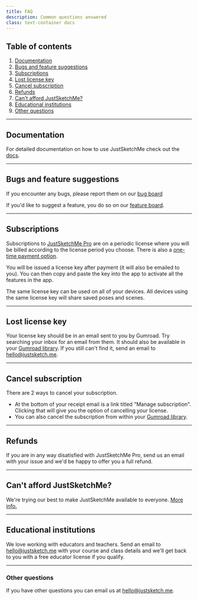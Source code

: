 ```yaml
---
title: FAQ
description: Common questions answered
class: text-container docs
---
```


## Table of contents
1. [Documentation](/docs/)
2. [Bugs and feature suggestions](#bugs-and-feature-suggestions)
3. [Subscriptions](#subscriptions)
4. [Lost license key](#lost-license-key)
5. [Cancel subscription](#cancel-subscription)
6. [Refunds](#refunds)
7. [Can't afford JustSketchMe?](#cant-afford-justsketchme)
8. [Educational institutions](#educational-institutions)
9. [Other questions](#other-questions)

---

## Documentation

For detailed documentation on how to use JustSketchMe check out the [docs](/docs/).

---

## Bugs and feature suggestions

If you encounter any bugs, please report them on our [bug board](/bugs/)

If you'd like to suggest a feature, you do so on our [feature board](https://justsketchme.nolt.io).

---

## Subscriptions 

Subscriptions to [JustSketchMe Pro](https://gum.co/justsketchme) are on a periodic license where you will be billed according to the license period you choose. There is also a [one-time payment option](https://gum.co/justsketchme-lifetime/).

You will be issued a license key after payment (it will also be emailed to you).
You can then copy and paste the key into the app to activate all the features in the app.

The same license key can be used on all of your devices.
All devices using the same license key will share saved poses and scenes.

---

## Lost license key

Your license key should be in an email sent to you by Gumroad. Try searching your inbox for an email from them. It should also be available in your [Gumroad library](https://gumroad.com/library/). If you still can't find it, send an email to [hello@justsketch.me](mailto:hello@justsketch.me).

---

## Cancel subscription

There are 2 ways to cancel your subscription.
- At the bottom of your receipt email is a link titled "Manage subscription". Clicking that will give you the option of cancelling your license.
- You can also cancel the subscription from within your [Gumroad library](https://gumroad.com/library/).

---

## Refunds

If you are in any way disatisfied with JustSketchMe Pro, send us an email with your issue and we'd be happy to offer you a full refund. 

---

## Can't afford JustSketchMe?

We're trying our best to make JustSketchMe available to everyone.
<a href="/cant-afford/">More info.</a>

---

## Educational institutions

We love working with educators and teachers. Send an email to <a href="mailto:hello@justsketch.me">hello@justsketch.me</a> with your course and class details and we'll get back to you with a free educator license if you qualify. 

---

### Other questions

If you have other questions you can email us at <a href="mailto:hello@justsketch.me">hello@justsketch.me</a>.

